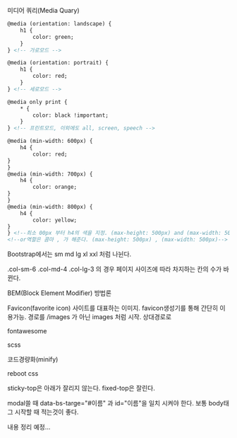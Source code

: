 미디어 쿼리(Media Quary)

```html
@media (orientation: landscape) {
	h1 {
		color: green;
	}
} <!-- 가로모드 -->

@media (orientation: portrait) {
	h1 {
		color: red;
	}
} <!-- 세로모드 -->

@media only print {
	* {
		color: black !important;
	}
} <!-- 프린트모드, 이외에도 all, screen, speech -->
```



```html
@media (min-width: 600px) {
	h4 {
		color: red;
}
}
@media (min-width: 700px) {
	h4 {
		color: orange;
}
}
@media (min-width: 800px) {
	h4 {
		color: yellow;
}
} <!--최소 00px 부터 h4의 색을 지정. (max-height: 500px) and (max-width: 500px) 처럼도 가능-->
<!--or역할은 콤마 , 가 해준다. (max-height: 500px) , (max-width: 500px)-->
```



Bootstrap에서는 sm md lg xl xxl 처럼 나뉜다.

.col-sm-6 .col-md-4 .col-lg-3 의 경우 페이지 사이즈에 따라 차지하는 칸의 수가 바뀐다.



BEM(Block Element Modifier) 방법론



Favicon(favorite icon) 사이트를 대표하는 이미지. favicon생성기를 통해 간단히 이용가능. 경로를 /images 가 아닌 images 처럼 시작. 상대경로로



fontawesome



scss



코드경량화(minify)



reboot css



sticky-top은 아래가 잘리지 않는다. fixed-top은 잘린다.



modal쓸 때 data-bs-targe="#이름" 과 id="이름"을 일치 시켜야 한다. 보통 body태그 시작할 때 적는것이 좋다.





내용 정리 예정...